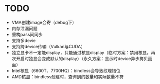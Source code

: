 # TODO
- VMA创建image会寄（debug下）
- 内存泄漏问题
- 重构pass间同步
- 支持多devie
- 支持跨device传输（Vulkan与CUDA）
- 独立显卡不一定能display，只能通过核显display（临时方案：禁用核显，再次开启时独显会变成默认的display）（永久方案：显示时device异步拷贝画面）
- Intel核显（6600T、7700HQ）：bindless会导致纹理错位
- AMD核显：bindless创建时，查询到的数量和实际数量不符
